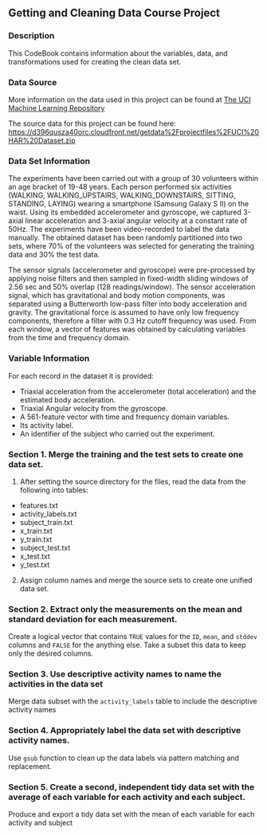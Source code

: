 ## Getting and Cleaning Data Course Project

### Description
This CodeBook contains information about the variables, data, and transformations used for creating the clean data set.

### Data Source
More information on the data used in this project can be found at [The UCI Machine Learning Repository](http://archive.ics.uci.edu/ml/datasets/Human+Activity+Recognition+Using+Smartphones)

The source data for this project can be found here: https://d396qusza40orc.cloudfront.net/getdata%2Fprojectfiles%2FUCI%20HAR%20Dataset.zip

### Data Set Information
The experiments have been carried out with a group of 30 volunteers within an age bracket of 19-48 years. Each person performed six activities (WALKING, WALKING_UPSTAIRS, WALKING_DOWNSTAIRS, SITTING, STANDING, LAYING) wearing a smartphone (Samsung Galaxy S II) on the waist. Using its embedded accelerometer and gyroscope, we captured 3-axial linear acceleration and 3-axial angular velocity at a constant rate of 50Hz. The experiments have been video-recorded to label the data manually. The obtained dataset has been randomly partitioned into two sets, where 70% of the volunteers was selected for generating the training data and 30% the test data.

The sensor signals (accelerometer and gyroscope) were pre-processed by applying noise filters and then sampled in fixed-width sliding windows of 2.56 sec and 50% overlap (128 readings/window). The sensor acceleration signal, which has gravitational and body motion components, was separated using a Butterworth low-pass filter into body acceleration and gravity. The gravitational force is assumed to have only low frequency components, therefore a filter with 0.3 Hz cutoff frequency was used. From each window, a vector of features was obtained by calculating variables from the time and frequency domain.

### Variable Information
For each record in the dataset it is provided:
- Triaxial acceleration from the accelerometer (total acceleration) and the estimated body acceleration.
- Triaxial Angular velocity from the gyroscope.
- A 561-feature vector with time and frequency domain variables.
- Its activity label.
- An identifier of the subject who carried out the experiment.

### Section 1. Merge the training and the test sets to create one data set.
1. After setting the source directory for the files, read the data from the following into tables:
  - features.txt
  - activity_labels.txt
  - subject_train.txt
  - x_train.txt
  - y_train.txt
  - subject_test.txt
  - x_test.txt
  - y_test.txt

2. Assign column names and merge the source sets to create one unified data set.

### Section 2. Extract only the measurements on the mean and standard deviation for each measurement.
Create a logical vector that contains `TRUE` values for the `ID`, `mean`, and `stddev` columns and `FALSE` for the anything else.
Take a subset this data to keep only the desired columns.

### Section 3. Use descriptive activity names to name the activities in the data set
Merge data subset with the `activity_labels` table to include the descriptive activity names

### Section 4. Appropriately label the data set with descriptive activity names.
Use `gsub` function to clean up the data labels via pattern matching and replacement.

### Section 5. Create a second, independent tidy data set with the average of each variable for each activity and each subject.
Produce and export a tidy data set with the mean of each variable for each activity and subject
